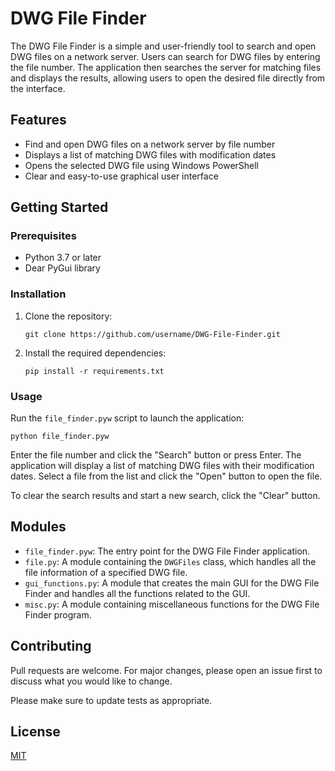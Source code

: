 # DWG File Finder

The DWG File Finder is a simple and user-friendly tool to search and open DWG files on a network server. Users can search for DWG files by entering the file number. The application then searches the server for matching files and displays the results, allowing users to open the desired file directly from the interface.

## Features

- Find and open DWG files on a network server by file number
- Displays a list of matching DWG files with modification dates
- Opens the selected DWG file using Windows PowerShell
- Clear and easy-to-use graphical user interface

## Getting Started

### Prerequisites

- Python 3.7 or later
- Dear PyGui library

### Installation

1. Clone the repository:

    `git clone https://github.com/username/DWG-File-Finder.git`

2. Install the required dependencies:

    `pip install -r requirements.txt`

### Usage

Run the `file_finder.pyw` script to launch the application:

`python file_finder.pyw`

Enter the file number and click the "Search" button or press Enter. The application will display a list of matching DWG files with their modification dates. Select a file from the list and click the "Open" button to open the file.

To clear the search results and start a new search, click the "Clear" button.

## Modules

- `file_finder.pyw`: The entry point for the DWG File Finder application.
- `file.py`: A module containing the `DWGFiles` class, which handles all the file information of a specified DWG file.
- `gui_functions.py`: A module that creates the main GUI for the DWG File Finder and handles all the functions related to the GUI.
- `misc.py`: A module containing miscellaneous functions for the DWG File Finder program.

## Contributing

Pull requests are welcome. For major changes, please open an issue first to discuss what you would like to change.

Please make sure to update tests as appropriate.

## License

[MIT](https://choosealicense.com/licenses/mit/)
